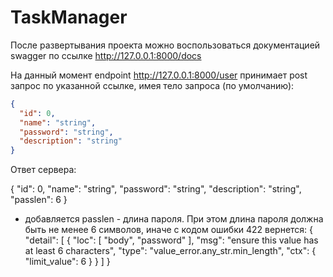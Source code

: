 # TaskManager

После развертывания проекта можно воспользоваться документацией swagger по ссылке http://127.0.0.1:8000/docs

На данный момент endpoint http://127.0.0.1:8000/user принимает post запрос по указанной ссылке, имея тело запроса (по умолчанию):
```JSON
{
  "id": 0,
  "name": "string",
  "password": "string",
  "description": "string"
}
```
Ответ сервера:

{
  "id": 0,
  "name": "string",
  "password": "string",
  "description": "string",
  "passlen": 6
}

  - добавляется passlen - длина пароля. При этом длина пароля должна быть не менее 6 символов, иначе с кодом ошибки 422 вернется:
  {
  "detail": [
    {
      "loc": [
        "body",
        "password"
      ],
      "msg": "ensure this value has at least 6 characters",
      "type": "value_error.any_str.min_length",
      "ctx": {
        "limit_value": 6
      }
    }
  ]
}
